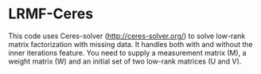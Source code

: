 # LRMF-Ceres
This code uses Ceres-solver (http://ceres-solver.org/) to solve low-rank matrix factorization with missing data. It handles both with and without the inner iterations feature. You need to supply a measurement matrix (M), a weight matrix (W) and an initial set of two low-rank matrices (U and V).
